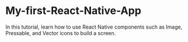 # My-first-React-Native-App
In this tutorial, learn how to use React Native components such as Image, Pressable, and Vector icons to build a screen.

